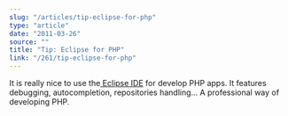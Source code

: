 ```yaml
---
slug: "/articles/tip-eclipse-for-php"
type: "article"
date: "2011-03-26"
source: ""
title: "Tip: Eclipse for PHP"
link: "/261/tip-eclipse-for-php"
---
```


It is really nice to use the<a title="Download Eclipse IDE" href="http://eclipse.org/"> Eclipse IDE</a> for develop PHP apps. It features debugging, autocompletion, repositories handling... A professional way of developing PHP.
